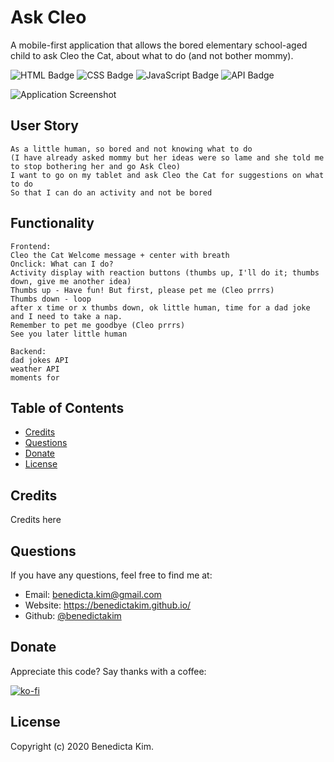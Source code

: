 # Ask Cleo
A mobile-first application that allows the bored elementary school-aged child to ask Cleo the Cat, about what to do (and not bother mommy).

![HTML Badge](https://img.shields.io/badge/-HTML-323795) ![CSS Badge](https://img.shields.io/badge/-CSS-01A990) ![JavaScript Badge](https://img.shields.io/badge/-JavaScript-539436) ![API Badge](https://img.shields.io/badge/-API-F58021)

![Application Screenshot](placeholder)


## User Story
```
As a little human, so bored and not knowing what to do 
(I have already asked mommy but her ideas were so lame and she told me to stop bothering her and go Ask Cleo)
I want to go on my tablet and ask Cleo the Cat for suggestions on what to do
So that I can do an activity and not be bored
```


## Functionality
```
Frontend:
Cleo the Cat Welcome message + center with breath
Onclick: What can I do?
Activity display with reaction buttons (thumbs up, I'll do it; thumbs down, give me another idea)
Thumbs up - Have fun! But first, please pet me (Cleo prrrs)
Thumbs down - loop
after x time or x thumbs down, ok little human, time for a dad joke and I need to take a nap.
Remember to pet me goodbye (Cleo prrrs)
See you later little human

Backend:
dad jokes API
weather API
moments for 

```


## Table of Contents 
* [Credits](#credits) 
* [Questions](#questions) 
* [Donate](#donate)
* [License](#license)   


## Credits
Credits here 


## Questions
If you have any questions, feel free to find me at:
* Email: benedicta.kim@gmail.com
* Website: https://benedictakim.github.io/ 
* Github: [@benedictakim](https://github.com/benedictakim)


## Donate
Appreciate this code? Say thanks with a coffee:

[![ko-fi](https://www.ko-fi.com/img/githubbutton_sm.svg)](https://ko-fi.com/benedictakim)


## License
Copyright (c) 2020 Benedicta Kim.